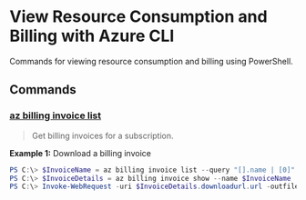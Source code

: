 # View Resource Consumption and Billing with Azure CLI

Commands for viewing resource consumption and billing using PowerShell.

## Commands

### [az billing invoice list](https://docs.microsoft.com/en-us/cli/azure/billing/invoice?view=azure-cli-latest)

>Get billing invoices for a subscription.

**Example 1:** Download a billing invoice

``` powershell
PS C:\> $InvoiceName = az billing invoice list --query "[].name | [0]" --output tsv
PS C:\> $InvoiceDetails = az billing invoice show --name $InvoiceName | ConvertFrom-Json
PS C:\> Invoke-WebRequest -uri $InvoiceDetails.downloadurl.url -outfile "$($InvoiceDetails.name).pdf"
```
